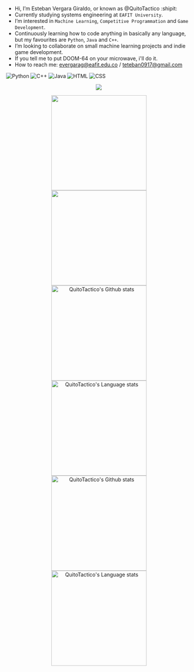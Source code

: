 - Hi, I’m Esteban Vergara Giraldo, or known as @QuitoTactico :shipit:
- Currently studying systems engineering at `EAFIT University`.
- I’m interested in `Machine Learning`, `Competitive Programmation` and `Game Development`.
- Continuously learning how to code anything in basically any language, but my favourites are `Python`, `Java` and `C++`.
- I’m looking to collaborate on small machine learning projects and indie game development.
- If you tell me to put DOOM-64 on your microwave, i'll do it.
- How to reach me:
  evergarag@eafit.edu.co /
  teteban0917@gmail.com

![Python](https://badgen.net/badge/Python/3.12/green) ![C++](https://badgen.net/badge/C++/20/blue) ![Java](https://badgen.net/badge/Java/8/yellow) ![HTML](https://badgen.net/badge/HTML/5/red) ![CSS](https://badgen.net/badge/CSS/3/blue)

<p align="center">
  <img src="https://www.codewars.com/users/EstebanQuito/badges/large">
</p>

<!--
![image](https://www.codewars.com/users/EstebanQuito/badges/large)
-->
<div align="center"> 
  <a href="https://github.com/anuraghazra/github-readme-stats">
    <img height="259" src="https://github-readme-stats-git-masterrstaa-rickstaa.vercel.app/api?username=quitotactico&show_icons=true&rank_icon=percentile&theme=algolia&include_all_commits=true&count_private=true&hide_border=true&rank_icon=percentile"/>
  </a>
    <!--
    <img height="180em" src="https://github-readme-stats.anuraghazra1.vercel.app/api/top-langs/?username=quitotactico&layout=compact&langs_count=8&theme=algolia"/>
    -->
  <a href="https://github.com/anuraghazra/github-readme-stats">
    <img height="259" src="https://github-readme-stats.anuraghazra1.vercel.app/api/top-langs/?username=quitotactico&layout=compact&langs_count=10&hide=HTML&theme=algolia&count_private=true&hide_border=true&role=owner,collaborator"/>
  </a>
</div>

<!-- LMAOOOOOOOOOOOOOOOOOOOOOOOOOOOOOOOOOOOOOOOOO -->

<!-- Light Mode -->
<div align="center"> 
<a href="https://github.com/anuraghazra/github-readme-stats#gh-light-mode-only">
<img height=259 src="https://github-readme-stats-git-masterrstaa-rickstaa.vercel.app/api?username=quitotactico&show_icons=true&line_height=28&hide_border=true&card_width=347&include_all_commits=true&role=owner,collaborator&show=reviews,discussions_answered&rank_icon=percentile&exclude_repo=github-readme-stats&theme=default#gh-light-mode-only" alt="QuitoTactico's Github stats" />
</a>
<a href="https://github.com/anuraghazra/github-readme-stats#gh-light-mode-only">
<img height=259 src="https://github-readme-stats-git-masterrstaa-rickstaa.vercel.app/api/top-langs/?username=quitotactico&layout=compact&langs_count=12&hide_border=true&role=owner,collaborator&theme=default#gh-light-mode-only" alt="QuitoTactico's Language stats" />
</a>
</div>

<!-- Dark Mode -->
<div align="center"> 
<a href="https://github.com/anuraghazra/github-readme-stats#gh-dark-mode-only">
<img height=259 src="https://github-readme-stats-git-masterrstaa-rickstaa.vercel.app/api?username=quitotactico&show_icons=true&line_height=28&hide_border=true&card_width=347&include_all_commits=true&role=owner,collaborator&show=reviews,discussions_answered&rank_icon=percentile&exclude_repo=github-readme-stats&theme=dark&bg_color=000000#gh-dark-mode-only" alt="QuitoTactico's Github stats" />
</a>
<a href="https://github.com/anuraghazra/github-readme-stats#gh-dark-mode-only">
<img height=259 src="https://github-readme-stats-git-masterrstaa-rickstaa.vercel.app/api/top-langs/?username=quitotactico&layout=donut&langs_count=10&hide=HTML&hide_border=true&role=owner,collaborator&theme=dark&bg_color=000000#gh-dark-mode-only" alt="QuitoTactico's Language stats" />
</a>
</div>

<!--
<img height="180em" src="https://github-readme-stats.anuraghazra1.vercel.app/api/top-langs/?username=quitotactico&layout=donut&hide=HTML&theme=algolia&count_private=true"/>
![![Top Langs](https://github-readme-stats.vercel.app/api/top-langs/?username=quitoactico&layout=donut-vertical)](https://github.com/anuraghazra/github-readme-stats)
<img height="180em" src="https://github-readme-stats.vercel.app/api/wakatime?username=quitotactico"/>
-->

<!---

PAST, changed in feb 2024

- Hi, I’m @QuitoTactico
- Eafit student and Omdena member
- I’m interested in Games and Competitive Programmation
- I’m currently learning how to code in basically any language
- I’m looking to collaborate on small projects and game development
- If you tell me to put DOOM-64 on your microwave, i'll do it.
- How to reach me!:  
  teteban0917@gmail.com /
  evergarag@eafit.edu.co /
  +57 324 250 94 36

QuitoTactico/QuitoTactico is a ✨ special ✨ repository because its `README.md` (this file) appears on your GitHub profile.
You can click the Preview link to take a look at your changes.
--->
